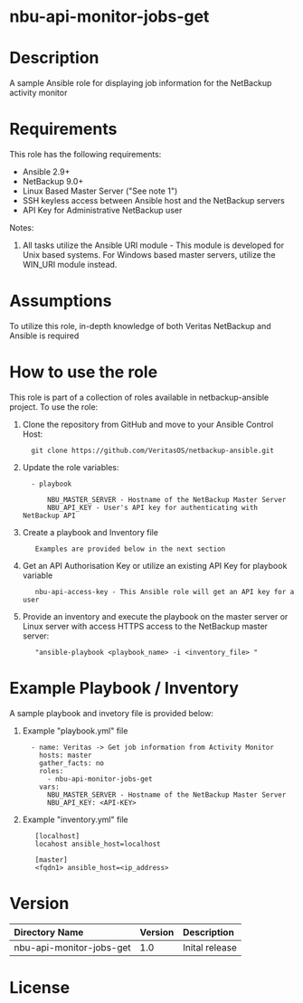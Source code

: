 nbu-api-monitor-jobs-get
========================

# Description

A sample Ansible role for displaying job information for the NetBackup activity monitor

# Requirements

This role has the following requirements:

  - Ansible 2.9+
  - NetBackup 9.0+
  - Linux Based Master Server ("See note 1")
  - SSH keyless access between Ansible host and the NetBackup servers
  - API Key for Administrative NetBackup user

Notes:

  1. All tasks utilize the Ansible URI module - This module is developed for Unix based systems. For Windows based master servers, utilize the WIN_URI module instead. 

# Assumptions

To utilize this role, in-depth knowledge of both Veritas NetBackup and Ansible is required

# How to use the role

This role is part of a collection of roles available in netbackup-ansible project. To use the role:

  1. Clone the repository from GitHub and move to your Ansible Control Host:

           git clone https://github.com/VeritasOS/netbackup-ansible.git

  2. Update the role variables: 

           - playbook

               NBU_MASTER_SERVER - Hostname of the NetBackup Master Server
               NBU_API_KEY - User's API key for authenticating with NetBackup API

  2. Create a playbook and Inventory file

            Examples are provided below in the next section

  3. Get an API Authorisation Key or utilize an existing API Key for playbook variable

            nbu-api-access-key - This Ansible role will get an API key for a user

 4. Provide an inventory and execute the playbook on the master server or Linux server with access HTTPS access to the NetBackup master server:

           "ansible-playbook <playbook_name> -i <inventory_file> "

# Example Playbook / Inventory

A sample playbook and invetory file is provided below:

  1. Example "playbook.yml" file

           - name: Veritas -> Get job information from Activity Monitor
             hosts: master
             gather_facts: no
             roles:
               - nbu-api-monitor-jobs-get
             vars:
               NBU_MASTER_SERVER - Hostname of the NetBackup Master Server
               NBU_API_KEY: <API-KEY>

  2. Example "inventory.yml" file

	        [localhost]
	        locahost ansible_host=localhost

	        [master]
	        <fqdn1> ansible_host=<ip_address>

# Version

| Directory Name | Version | Description | 
| :--- | :--- |:--- |
| nbu-api-monitor-jobs-get | 1.0 | Inital release |

# License

